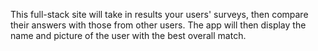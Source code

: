 This full-stack site will take in results your users' surveys, then compare their answers with those from other users. The app will then display the name and picture of the user with the best overall match.
